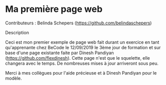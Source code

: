 # Ma première page web

Contributeurs : Belinda Schepers (https://github.com/belindaschepers)

Description

Ceci est mon premier exemple de page web fait durant un exercice en tant qu'apprenante chez BeCode le 12/09/2019 le 3ème jour de formation et sur base d'une page existante faite par Dinesh Pandiyan (https://github.com/flexdinesh).
Cette page n'est que le squelette, elle changera avec le temps. De nombreuses mises à jour arriveront sous peu.

Merci à mes collègues pour l'aide précieuse et à Dinesh Pandiyan pour le modèle.

